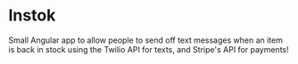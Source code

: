 Instok
=======

Small Angular app to allow people to send off text messages when an item is back in stock using the Twilio API for texts, and Stripe's API for payments!

